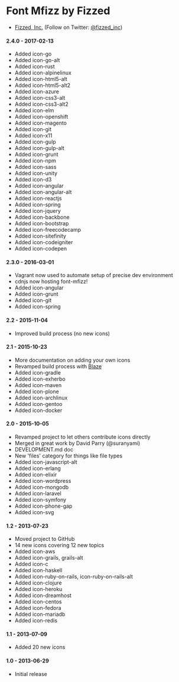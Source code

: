 Font Mfizz by Fizzed
=======================================

 - [Fizzed, Inc.](http://fizzed.com) (Follow on Twitter: [@fizzed_inc](http://twitter.com/fizzed_inc))

#### 2.4.0 - 2017-02-13

 - Added icon-go
 - Added icon-go-alt
 - Added icon-rust
 - Added icon-alpinelinux
 - Added icon-html5-alt
 - Added icon-html5-alt2
 - Added icon-azure
 - Added icon-css3-alt
 - Added icon-css3-alt2
 - Added icon-elm
 - Added icon-openshift
 - Added icon-magento
 - Added icon-git
 - Added icon-x11
 - Added icon-gulp
 - Added icon-gulp-alt
 - Added icon-grunt
 - Added icon-npm
 - Added icon-sass
 - Added icon-unity
 - Added icon-d3
 - Added icon-angular
 - Added icon-angular-alt
 - Added icon-reactjs
 - Added icon-spring
 - Added icon-jquery
 - Added icon-backbone
 - Added icon-bootstrap
 - Added icon-freecodecamp
 - Added icon-sitefinity
 - Added icon-codeigniter
 - Added icon-codepen

#### 2.3.0 - 2016-03-01
 
 - Vagrant now used to automate setup of precise dev environment
 - cdnjs now hosting font-mfizz!
 - Added icon-angular
 - Added icon-grunt
 - Added icon-git
 - Added icon-spring

#### 2.2 - 2015-11-04

 - Improved build process (no new icons)

#### 2.1 - 2015-10-23

 - More documentation on adding your own icons
 - Revamped build process with [Blaze](https://github.com/fizzed/blaze)
 - Added icon-gradle
 - Added icon-exherbo
 - Added icon-maven
 - Added icon-plone
 - Added icon-archlinux
 - Added icon-gentoo
 - Added icon-docker

#### 2.0 - 2015-10-05

 - Revamped project to let others contribute icons directly
 - Merged in great work by David Parry (@suranyami)
 - DEVELOPMENT.md doc
 - New 'files' category for things like file types
 - Added icon-javascript-alt
 - Added icon-erlang
 - Added icon-elixir
 - Added icon-wordpress
 - Added icon-mongodb
 - Added icon-laravel
 - Added icon-symfony
 - Added icon-phone-gap
 - Added icon-svg

#### 1.2 - 2013-07-23

 - Moved project to GitHub
 - 14 new icons covering 12 new topics
 - Added icon-aws
 - Added icon-grails, grails-alt
 - Added icon-c
 - Added icon-haskell
 - Added icon-ruby-on-rails, icon-ruby-on-rails-alt
 - Added icon-clojure
 - Added icon-heroku
 - Added icon-dreamhost
 - Added icon-centos
 - Added icon-fedora
 - Added icon-mariadb
 - Added icon-redis

#### 1.1 - 2013-07-09

 - Added 20 new icons

#### 1.0 - 2013-06-29

 - Initial release
